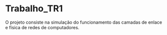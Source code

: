 # Trabalho_TR1
O projeto consiste na simulação do funcionamento das camadas de enlace e física de redes de computadores.
